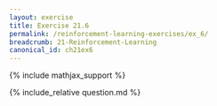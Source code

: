 ```yaml
---
layout: exercise
title: Exercise 21.6
permalink: /reinforcement-learning-exercises/ex_6/
breadcrumb: 21-Reinforcement-Learning
canonical_id: ch21ex6
---
```


{% include mathjax_support %}
<div id="hiddden">{% include_relative question.md %}</div>